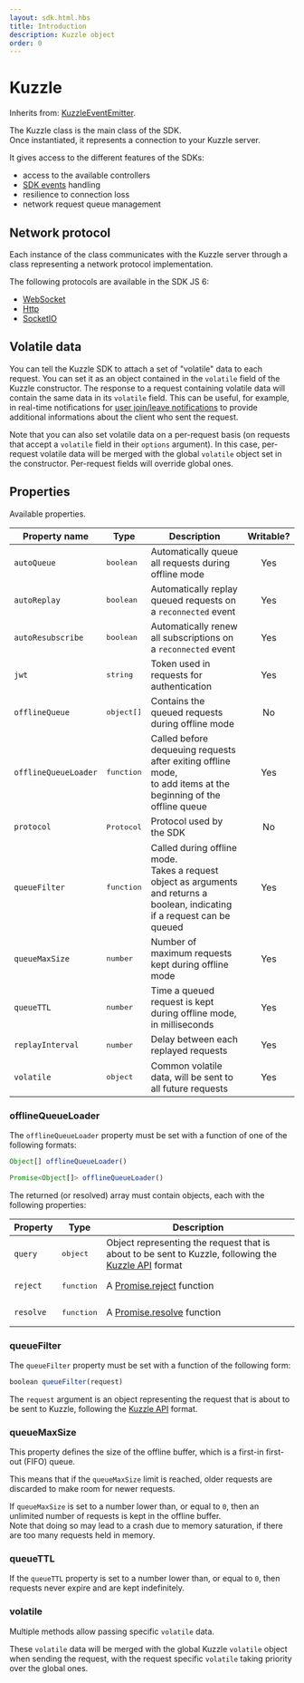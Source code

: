 ```yaml
---
layout: sdk.html.hbs
title: Introduction
description: Kuzzle object
order: 0
---
```


# Kuzzle

Inherits from: [KuzzleEventEmitter](/sdk/js/6/kuzzle-event-emitter).

The Kuzzle class is the main class of the SDK.  
Once instantiated, it represents a connection to your Kuzzle server.

It gives access to the different features of the SDKs:

- access to the available controllers
- [SDK events](/sdk/cpp/1/events) handling
- resilience to connection loss
- network request queue management

## Network protocol

Each instance of the class communicates with the Kuzzle server through a class representing a network protocol implementation.

The following protocols are available in the SDK JS 6:

- [WebSocket](/sdk/js/6/websocket)
- [Http](/sdk/js/6/http)
- [SocketIO](/sdk/js/6/socketio)

## Volatile data

You can tell the Kuzzle SDK to attach a set of "volatile" data to each request. You can set it as an object contained in the `volatile` field of the Kuzzle constructor. The response to a request containing volatile data will contain the same data in its `volatile` field. This can be useful, for example, in real-time notifications for [user join/leave notifications](/api/1/essentials/volatile-data/) to provide additional informations about the client who sent the request.

Note that you can also set volatile data on a per-request basis (on requests that accept a `volatile` field in their `options` argument). In this case, per-request volatile data will be merged with the global `volatile` object set in the constructor. Per-request fields will override global ones.

## Properties

Available properties.

| Property name        | Type                | Description                                                                                                                       | Writable? |
| -------------------- | ------------------- | --------------------------------------------------------------------------------------------------------------------------------- | :-------: |
| `autoQueue`          | <pre>boolean</pre>  | Automatically queue all requests during offline mode                                                                              |    Yes    |
| `autoReplay`         | <pre>boolean</pre>  | Automatically replay queued requests on a `reconnected` event                                                                     |    Yes    |
| `autoResubscribe`    | <pre>boolean</pre>  | Automatically renew all subscriptions on a `reconnected` event                                                                    |    Yes    |
| `jwt`                | <pre>string</pre>   | Token used in requests for authentication                                                                                         |    Yes    |
| `offlineQueue`       | <pre>object[]</pre> | Contains the queued requests during offline mode                                                                                  |    No     |
| `offlineQueueLoader` | <pre>function</pre> | Called before dequeuing requests after exiting offline mode,</br> to add items at the beginning of the offline queue              |    Yes    |
| `protocol`           | <pre>Protocol</pre> | Protocol used by the SDK                                                                                                          |    No     |
| `queueFilter`        | <pre>function</pre> | Called during offline mode. </br>Takes a request object as arguments and returns a boolean, indicating if a request can be queued |    Yes    |
| `queueMaxSize`       | <pre>number</pre>   | Number of maximum requests kept during offline mode                                                                               |    Yes    |
| `queueTTL`           | <pre>number</pre>   | Time a queued request is kept during offline mode, in milliseconds                                                                |    Yes    |
| `replayInterval`     | <pre>number</pre>   | Delay between each replayed requests                                                                                              |    Yes    |
| `volatile`           | <pre>object</pre>   | Common volatile data, will be sent to all future requests                                                                         |    Yes    |

### offlineQueueLoader

The `offlineQueueLoader` property must be set with a function of one of the following formats:

```js
Object[] offlineQueueLoader()

Promise<Object[]> offlineQueueLoader()
```

The returned (or resolved) array must contain objects, each with the following properties:

| Property  | Type                | Description                                                                                                                           |
| --------- | ------------------- | ------------------------------------------------------------------------------------------------------------------------------------- |
| `query`   | <pre>object</pre>   | Object representing the request that is about to be sent to Kuzzle, following the [Kuzzle API](/api/1/essentials/query-syntax) format |
| `reject`  | <pre>function</pre> | A [Promise.reject](https://developer.mozilla.org/en-US/docs/Web/JavaScript/Reference/Global_Objects/Promise/reject) function          |
| `resolve` | <pre>function</pre> | A [Promise.resolve](https://developer.mozilla.org/en-US/docs/Web/JavaScript/Reference/Global_Objects/Promise/resolve) function        |

### queueFilter

The `queueFilter` property must be set with a function of the following form:

```js
boolean queueFilter(request)
```

The `request` argument is an object representing the request that is about to be sent to Kuzzle, following the [Kuzzle API](/api/1/essentials/query-syntax) format.

### queueMaxSize

This property defines the size of the offline buffer, which is a first-in first-out (FIFO) queue.

This means that if the `queueMaxSize` limit is reached, older requests are discarded to make room for newer requests.

If `queueMaxSize` is set to a number lower than, or equal to `0`, then an unlimited number of requests is kept in the offline buffer.  
Note that doing so may lead to a crash due to memory saturation, if there are too many requests held in memory.

### queueTTL

If the `queueTTL` property is set to a number lower than, or equal to `0`, then requests never expire and are kept indefinitely.

### volatile

Multiple methods allow passing specific `volatile` data.

These `volatile` data will be merged with the global Kuzzle `volatile` object when sending the request, with the request specific `volatile` taking priority over the global ones.
